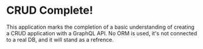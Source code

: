 # CRUD Complete!

This application marks the completion of a basic understanding of creating a CRUD application with a GraphQL API. No ORM is used, it's not connected to a real DB, and it will stand as a refrence.
